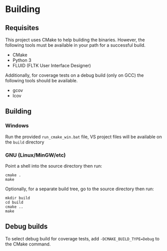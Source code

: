 # Building #

## Requisites ##

This project uses CMake to help building the binaries. However, the following
tools must be available in your path for a successful build.

* CMake
* Python 3
* FLUID (FLTK User Interface Designer)

Additionally, for coverage tests on a debug build (only on GCC) the following
tools should be available.

* gcov
* lcov

## Building ##

### Windows ###

Run the provided `run_cmake_win.bat` file, VS project files will be available
on the `build` directory

### GNU (Linux/MinGW/etc) ###

Point a shell into the source directory then run:

    cmake .
    make
    
Optionally, for a separate build tree, go to the source directory then run:

    mkdir build
    cd build
    cmake ..
    make

## Debug builds ##

To select debug build for coverage tests, add `-DCMAKE_BUILD_TYPE=Debug` to the
CMake command.
